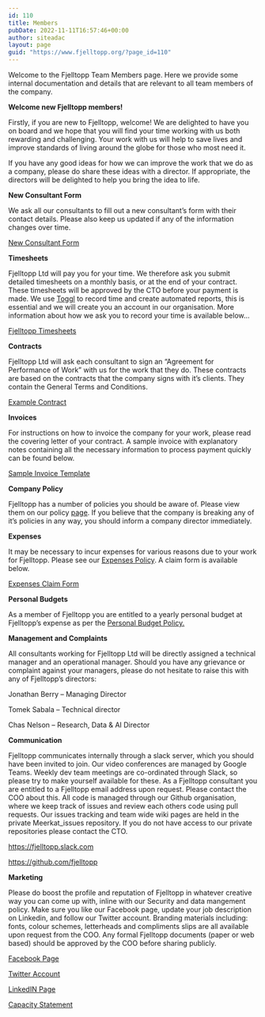 ```yaml
---
id: 110
title: Members
pubDate: 2022-11-11T16:57:46+00:00
author: siteadac
layout: page
guid: "https://www.fjelltopp.org/?page_id=110"
---
```


Welcome to the Fjelltopp Team Members page. Here we provide some internal documentation and details that are relevant to all team members of the company.

**Welcome new Fjelltopp members!**

Firstly, if you are new to Fjelltopp, welcome! We are delighted to have you on board and we hope that you will find your time working with us both rewarding and challenging. Your work with us will help to save lives and improve standards of living around the globe for those who most need it.

If you have any good ideas for how we can improve the work that we do as a company, please do share these ideas with a director. If appropriate, the directors will be delighted to help you bring the idea to life.

**New Consultant Form**

We ask all our consultants to fill out a new consultant’s form with their contact details. Please also keep us updated if any of the information changes over time.

[New Consultant Form](https://docs.google.com/document/d/12Ryfock2_OuYZ8OSE_UcZCWLCJza-MqYdINzwSUc_zk/edit?usp=sharing)

**Timesheets**

Fjelltopp Ltd will pay you for your time. We therefore ask you submit detailed timesheets on a monthly basis, or at the end of your contract. These timesheets will be approved by the CTO before your payment is made. We use [Toggl](https://toggl.com/) to record time and create automated reports, this is essential and we will create you an account in our organisation. More information about how we ask you to record your time is available below…

[Fjelltopp Timesheets](https://drive.google.com/file/d/1q8A0ZKR1PrhM8__tMAfkTY5rBuKR4idF/view?usp=sharing)

**Contracts**

Fjelltopp Ltd will ask each consultant to sign an “Agreement for Performance of Work” with us for the work that they do. These contracts are based on the contracts that the company signs with it’s clients. They contain the General Terms and Conditions.

[Example Contract](https://drive.google.com/file/d/11LFiWPiW8JCByAm7TWpDdeiiKe--fZdV/view?usp=sharing)

**Invoices**

For instructions on how to invoice the company for your work, please read the covering letter of your contract. A sample invoice with explanatory notes containing all the necessary information to process payment quickly can be found below.

[Sample Invoice Template](https://docs.google.com/document/d/1GQc33DY0jLbapbq1LqRu8vXbBi8LIQKSOFiKyM4KYXo/edit?usp=sharing)

**Company Policy**

Fjelltopp has a number of policies you should be aware of. Please view them on our policy [page](https://www.fjelltopp.org/policy). If you believe that the company is breaking any of it’s policies in any way, you should inform a company director immediately.

**Expenses**

It may be necessary to incur expenses for various reasons due to your work for Fjelltopp. Please see our [Expenses Policy](https://drive.google.com/file/d/1MymiwIe4m51spLlKrZC3oOZ9I9eOFbTc/view?usp=drive_link). A claim form is available below.

[Expenses Claim Form](https://drive.google.com/file/d/1P4qRjwbJE36ECHoU5LR6fhdUd-UKfuHq/view?usp=drive_link)

**Personal Budgets**

As a member of Fjelltopp you are entitled to a yearly personal budget at Fjelltopp’s expense as per the [Personal Budget Policy. ](https://drive.google.com/file/d/186HLVMFNt6j6UmUzVQcWuLTJfXIbimRO/view?usp=sharing)

**Management and Complaints**

All consultants working for Fjelltopp Ltd will be directly assigned a technical manager and an operational manager. Should you have any grievance or complaint against your managers, please do not hesitate to raise this with any of Fjelltopp’s directors:

Jonathan Berry – Managing Director

Tomek Sabala – Technical director

Chas Nelson – Research, Data &amp; AI Director

**Communication**

Fjelltopp communicates internally through a slack server, which you should have been invited to join. Our video conferences are managed by Google Teams. Weekly dev team meetings are co-ordinated through Slack, so please try to make yourself available for these. As a Fjelltopp consultant you are entitled to a Fjelltopp email address upon request. Please contact the COO about this. All code is managed through our Github organisation, where we keep track of issues and review each others code using pull requests. Our issues tracking and team wide wiki pages are held in the private Meerkat_issues repository. If you do not have access to our private repositories please contact the CTO.

<https://fjelltopp.slack.com>

<https://github.com/fjelltopp>

**Marketing**

Please do boost the profile and reputation of Fjelltopp in whatever creative way you can come up with, inline with our Security and data mangement policy. Make sure you like our Facebook page, update your job description on Linkedin, and follow our Twitter account. Branding materials including: fonts, colour schemes, letterheads and compliments slips are all available upon request from the COO. Any formal Fjelltopp documents (paper or web based) should be approved by the COO before sharing publicly.

[Facebook Page](https://www.facebook.com/fjelltoppltd)

[Twitter Account](https://twitter.com/fjelltoppltd)

[LinkedIN Page](https://www.linkedin.com/company/fjelltopp/)

[Capacity Statement](https://dl.dropbox.com/s/d15euns0tsmzv50/Capacity%20Statement.pdf?dl=0)
